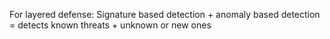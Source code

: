 For layered defense:
Signature based detection + anomaly based detection = detects known threats + unknown or new ones
